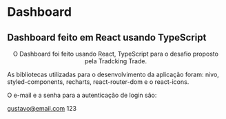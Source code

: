 # Dashboard
## Dashboard feito em React usando TypeScript

<p align="center">O Dashboard foi feito usando React, TypeScript para o desafio proposto pela Tradcking Trade.</p>

As bibliotecas utilizadas para o desenvolvimento da aplicação foram:
nivo, styled-components, recharts, react-router-dom e o react-icons.

O e-mail e a senha para a autenticação de login são:

gustavo@email.com
123
